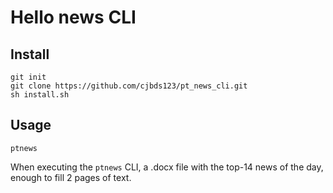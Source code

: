 # Hello news CLI


## Install

```
git init
git clone https://github.com/cjbds123/pt_news_cli.git
sh install.sh
```

## Usage

```
ptnews
```

When executing the ```ptnews``` CLI, a .docx file with the top-14 news of the day, enough to fill 2 pages of text.